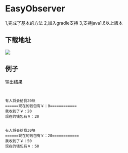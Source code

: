 # EasyObserver
1,完成了基本的方法
2,加入gradle支持
3,支持java1.6以上版本

## 下载地址
[![](https://jitpack.io/v/NingOpenSource/EasyObserver.svg)](https://jitpack.io/#NingOpenSource/EasyObserver)

## 例子

输出结果
```


有人将会给我20块
======现在的钱包有￥：0============
我收到了￥：20
现在的钱包有￥：20


有人将会给我30块
======现在的钱包有￥：20============
我收到了￥：50
现在的钱包有￥：50

```

